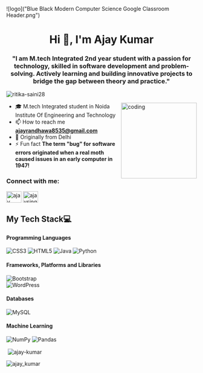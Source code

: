 ![logo]("Blue Black Modern Computer Science Google Classroom Header.png")
<h1 align="center">Hi 👋, I'm Ajay Kumar</h1>
<h3 align="center">"I am M.tech Integrated 2nd year student with a passion for technology, skilled in software development and problem-solving. Actively learning and building innovative projects to bridge the gap between theory and practice."</h3>
<p align="left"> <img src="https://komarev.com/ghpvc/?username=ritika-saini28&label=Profile%20views&color=0e75b6&style=flat" alt="ritika-saini28" /> </p>
<img align="right" alt="coding" width="200" src="image_processing20210301-3601-w1fbuc.gif">

- 🎓 M.tech Integrated student in Noida Institute Of Engineering and Technology
- 📫 How to reach me **ajayrandhawa8535@gmail.com**
- 🏡 Originally from Delhi 
- ⚡ Fun fact **The term "bug" for software errors originated when a real moth caused issues in an early computer in 1947!**

<h3 align="left">Connect with me:</h3>
<p align="left">
<a href="https://www.linkedin.com/in/ajay-kumar-053101333?utm_source=share&utm_campaign=share_via&utm_content=profile&utm_medium=android_app" target="blank"><img align="center" src="https://raw.githubusercontent.com/rahuldkjain/github-profile-readme-generator/master/src/images/icons/Social/linked-in-alt.svg" alt="ajay kumar" height="30" width="40" /></a>
<a href="https://www.instagram.com/ajaysinghrandhawa_/profilecard/?igsh=aTA3am95Mmx1cGVy" target="blank"><img align="center" src="https://raw.githubusercontent.com/rahuldkjain/github-profile-readme-generator/master/src/images/icons/Social/instagram.svg" alt="ajaysinghrandhawa_" height="30" width="40" /></a>
</p>


## My Tech Stack💻

#### Programming Languages
![CSS3](https://img.shields.io/badge/css3-%231572B6.svg?style=for-the-badge&logo=css3&logoColor=white) 
![HTML5](https://img.shields.io/badge/html5-%23E34F26.svg?style=for-the-badge&logo=html5&logoColor=white) 
![Java](https://img.shields.io/badge/java-%23ED8B00.svg?style=for-the-badge&logo=openjdk&logoColor=white) 
![Python](https://img.shields.io/badge/python-3670A0?style=for-the-badge&logo=python&logoColor=ffdd54) 

#### Frameworks, Platforms and Libraries 
![Bootstrap](https://img.shields.io/badge/bootstrap-%238511FA.svg?style=for-the-badge&logo=bootstrap&logoColor=white)  
![WordPress](https://img.shields.io/badge/WordPress-%23117AC9.svg?style=for-the-badge&logo=WordPress&logoColor=white) 

#### Databases
 ![MySQL](https://img.shields.io/badge/mysql-%2300000f.svg?style=for-the-badge&logo=mysql&logoColor=white)  

#### Machine Learning
![NumPy](https://img.shields.io/badge/numpy-%23013243.svg?style=for-the-badge&logo=numpy&logoColor=white) 
![Pandas](https://img.shields.io/badge/pandas-%23150458.svg?style=for-the-badge&logo=pandas&logoColor=white) 

<p>&nbsp;<img align="center" src="https://github-readme-stats.vercel.app/api?username=ritika-saini28&show_icons=true&locale=en" alt="ajay-kumar" /></p>

<p><img align="center" src="https://github-readme-streak-stats.herokuapp.com/?user=ritika-saini28&" alt="ajay_kumar" /></p>
